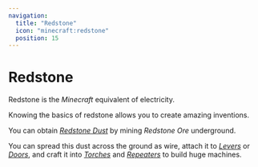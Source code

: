 ```yaml
---
navigation:
  title: "Redstone"
  icon: "minecraft:redstone"
  position: 15
---
```


# Redstone

Redstone is the *Minecraft* equivalent of electricity. 

Knowing the basics of redstone allows you to create amazing inventions. 

You can obtain [*Redstone Dust*](./redstone_components.md#redstone) by mining *Redstone Ore* underground. 

You can spread this dust across the ground as wire, attach it to [*Levers*](./redstone_components.md#lever) or [*Doors*](./redstone_components.md#door), and craft it into [*Torches*](./redstone_components.md#torch) and [*Repeaters*](./redstone_components.md#repeater) to build huge machines.

<SubPages />
